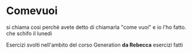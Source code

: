 # Comevuoi
si chiama cosi perchè avete detto di chiamarla "come vuoi" e io l'ho fatto. 
che schifo il lunedì

Esercizi svolti nell'ambito del corso Generation **da Rebecca**
esercizi fatti
